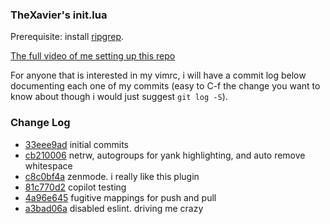 ### TheXavier's init.lua
Prerequisite: install [ripgrep](https://github.com/BurntSushi/ripgrep).

[The full video of me setting up this repo](https://www.youtube.com/watch?v=w7i4amO_zaE)

For anyone that is interested in my vimrc, i will have a commit log below
documenting each one of my commits (easy to C-f the change you want to know
about though i would just suggest `git log -S`).

### Change Log
* [33eee9ad](https://github.com/TheXavier/init.lua/commit/33eee9ad0c035a92137d99dae06a2396be4c892e) initial commits
* [cb210006](https://github.com/TheXavier/init.lua/commit/cb210006356b4b613b71c345cb2b02eefa961fc0) netrw, autogroups for yank highlighting, and auto remove whitespace
* [c8c0bf4a](https://github.com/TheXavier/init.lua/commit/c8c0bf4aeacd0bd77136d9c5ee490680515a106b) zenmode.  i really like this plugin
* [81c770d2](https://github.com/TheXavier/init.lua/commit/81c770d2d2e32e59916b39c7f5babbc8560f7a82) copilot testing
* [4a96e645](https://github.com/TheXavier/init.lua/commit/4a96e6457b0a0241ca7361ce62177aa6b9a33a38) fugitive mappings for push and pull
* [a3bad06a](https://github.com/TheXavier/init.lua/commit/a3bad06a4681c322538d609aa1c0bd18880f77c6) disabled eslint.  driving me crazy


